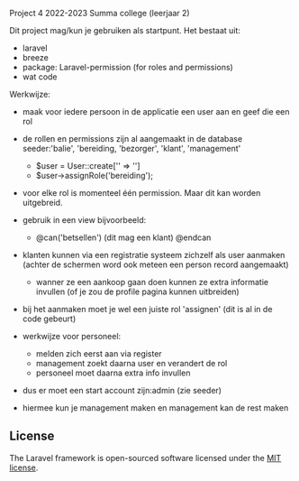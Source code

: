 Project 4 2022-2023
Summa college (leerjaar 2)

Dit project mag/kun je gebruiken als startpunt.
Het bestaat uit:
- laravel
- breeze
- package: Laravel-permission (for roles and permissions)
- wat code

Werkwijze:
- maak voor iedere persoon in de applicatie een user aan en geef die een rol
- de rollen en permissions zijn al aangemaakt in de database seeder:'balie', 'bereiding, 'bezorger', 'klant', 'management'
  - $user = User::create['' => '']
  - $user->assignRole('bereiding');
- voor elke rol is momenteel één permission. Maar dit kan worden uitgebreid.
- gebruik in een view bijvoorbeeld:
  - @can('betsellen') (dit mag een klant)  @endcan
- klanten kunnen via een registratie systeem zichzelf als user aanmaken (achter de schermen word ook meteen een person record aangemaakt)
  - wanner ze een aankoop gaan doen kunnen ze extra informatie invullen (of je zou de profile pagina kunnen uitbreiden)
- bij het aanmaken moet je wel een juiste rol 'assignen' (dit is al in de code gebeurt)
- werkwijze voor personeel:
  - melden zich eerst aan via register
  - management zoekt daarna user en verandert de rol
  - personeel moet daarna extra info invullen

- dus er moet een start account zijn:admin (zie seeder)
- hiermee kun je management maken en management kan de rest maken


## License

The Laravel framework is open-sourced software licensed under the [MIT license](https://opensource.org/licenses/MIT).
